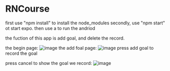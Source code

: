 # RNCourse

first use "npm install" to install the  node_modules
secondly, use "npm start" ot start expo.
then use a to run the andriod

the fuction of this app is add goal, and delete the record.

the begin page:
![image](https://user-images.githubusercontent.com/97215161/180884835-9b66cf8c-dde8-4751-861a-b263583ab40f.png)
the add foal page:
![image](https://user-images.githubusercontent.com/97215161/180884932-d9bd5c02-9417-4487-86c3-6465b789e3a6.png)
press add goal to record the goal

press cancel to show the goal we record:
![image](https://user-images.githubusercontent.com/97215161/180885087-20abb356-0f83-4deb-b1bb-10d30c23066f.png)
